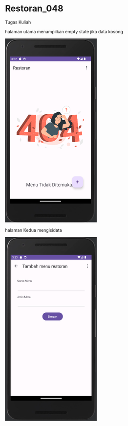 # Restoran_048
 Tugas Kuliah 

halaman utama menampilkan empty state jika data kosong



<img src="https://github.com/Ivanza437/Restoran_048/blob/main/ScreenShoot/Restoran%201.PNG" width="300" height="600">






halaman Kedua mengisidata


<img src="https://github.com/Ivanza437/Restoran_048/blob/main/ScreenShoot/Restoran%202.PNG" width="300" height="600">
